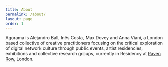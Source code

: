 ```yaml
---
title: About
permalink: /about/
layout: page
order: 1
---
```

Agorama is Alejandro Ball, Inês Costa, Max Dovey and Anna Viani, a London based collective of creative practitioners focusing on the critical exploration of digital network culture through public events, artist residencies, exhibitions and collective research groups, currently in Residency at [Raven Row](http://www.ravenrow.org/), London.